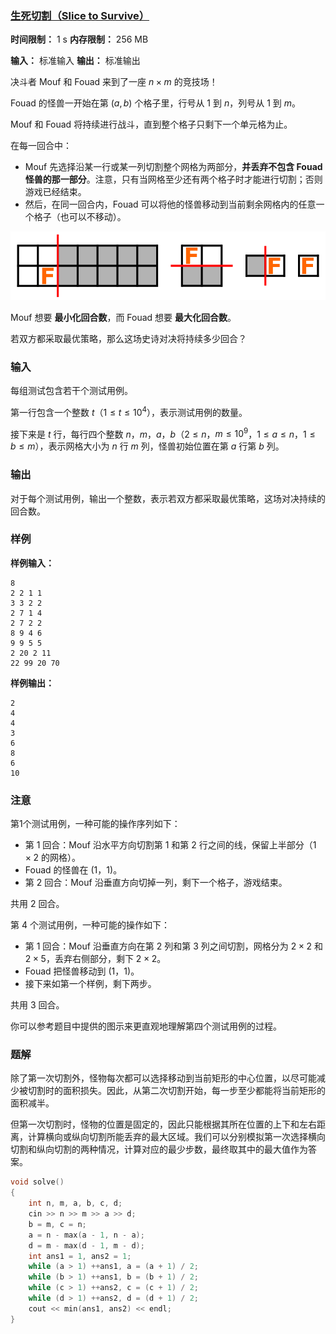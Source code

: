 ### [生死切割（Slice to Survive）](https://codeforces.com/contest/2109/problem/B)

**时间限制：** 1 s
**内存限制：** 256 MB

**输入：** 标准输入
**输出：** 标准输出



决斗者 Mouf 和 Fouad 来到了一座 $n \times m$ 的竞技场！

Fouad 的怪兽一开始在第 $(a, b)$ 个格子里，行号从 $1$ 到 $n$，列号从 $1$ 到 $m$。

Mouf 和 Fouad 将持续进行战斗，直到整个格子只剩下一个单元格为止。

在每一回合中：

* Mouf 先选择沿某一行或某一列切割整个网格为两部分，**并丢弃不包含 Fouad 怪兽的那一部分**。注意，只有当网格至少还有两个格子时才能进行切割；否则游戏已经结束。
* 然后，在同一回合内，Fouad 可以将他的怪兽移动到当前剩余网格内的任意一个格子（也可以不移动）。

![](assets/2025-07-14-01.png)

Mouf 想要 **最小化回合数**，而 Fouad 想要 **最大化回合数**。

若双方都采取最优策略，那么这场史诗对决将持续多少回合？







### 输入

每组测试包含若干个测试用例。

第一行包含一个整数 $t$（$1 \le t \le 10^4$），表示测试用例的数量。

接下来是 $t$ 行，每行四个整数 $n$，$m$，$a$，$b$（$2 \le n$，$m \le 10^9$，$1 \le a \le n$，$1 \le b \le m$），表示网格大小为 $n$ 行 $m$ 列，怪兽初始位置在第 $a$ 行第 $b$ 列。





### 输出

对于每个测试用例，输出一个整数，表示若双方都采取最优策略，这场对决持续的回合数。





### 样例

**样例输入：**

```
8
2 2 1 1
3 3 2 2
2 7 1 4
2 7 2 2
8 9 4 6
9 9 5 5
2 20 2 11
22 99 20 70
```



**样例输出：**

```
2
4
4
3
6
8
6
10
```





### 注意

第1个测试用例，一种可能的操作序列如下：

* 第 1 回合：Mouf 沿水平方向切割第 1 和第 2 行之间的线，保留上半部分（$1 \times 2$ 的网格）。
* Fouad 的怪兽在 $(1$，$1)$。
* 第 2 回合：Mouf 沿垂直方向切掉一列，剩下一个格子，游戏结束。

共用 2 回合。

第 4 个测试用例，一种可能的操作如下：

* 第 1 回合：Mouf 沿垂直方向在第 2 列和第 3 列之间切割，网格分为 $2 \times 2$ 和 $2 \times 5$，丢弃右侧部分，剩下 $2 \times 2$。
* Fouad 把怪兽移动到 $(1$，$1)$。
* 接下来如第一个样例，剩下两步。

共用 3 回合。

你可以参考题目中提供的图示来更直观地理解第四个测试用例的过程。





### 题解

除了第一次切割外，怪物每次都可以选择移动到当前矩形的中心位置，以尽可能减少被切割时的面积损失。因此，从第二次切割开始，每一步至少都能将当前矩形的面积减半。

但第一次切割时，怪物的位置是固定的，因此只能根据其所在位置的上下和左右距离，计算横向或纵向切割所能丢弃的最大区域。我们可以分别模拟第一次选择横向切割和纵向切割的两种情况，计算对应的最少步数，最终取其中的最大值作为答案。



```cpp
void solve()
{
    int n, m, a, b, c, d;
    cin >> n >> m >> a >> d;
    b = m, c = n;
    a = n - max(a - 1, n - a);
    d = m - max(d - 1, m - d);
    int ans1 = 1, ans2 = 1;
    while (a > 1) ++ans1, a = (a + 1) / 2;
    while (b > 1) ++ans1, b = (b + 1) / 2;
    while (c > 1) ++ans2, c = (c + 1) / 2;
    while (d > 1) ++ans2, d = (d + 1) / 2;
    cout << min(ans1, ans2) << endl;
}
```